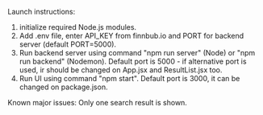 Launch instructions:
1. initialize required Node.js modules.
2. Add .env file, enter API_KEY from finnbub.io and PORT for backend server (default PORT=5000).
3. Run backend server using command "npm run server" (Node) or "npm run backend" (Nodemon). Default port is 5000 - if alternative port is used, ir should be changed on App.jsx and ResultList.jsx too.
4. Run UI using command "npm start". Default port is 3000, it can be changed on package.json.

Known major issues: Only one search result is shown.
